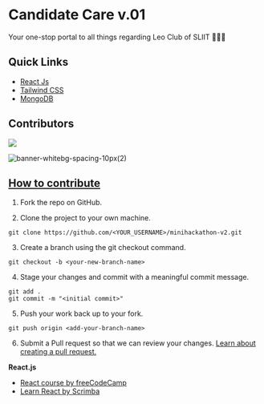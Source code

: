 # Candidate Care v.01

Your one-stop portal to all things regarding Leo Club of SLIIT 🦁💖🔥

## Quick Links

- [React Js](#tech-stack)
- [Tailwind CSS](#how-to-contribute)
- [MongoDB](#i-really-want-to-contribute-but-where-do-i-start)

## Contributors

<a href="https://github.com/sliitleo/ExCo22.23/graphs/contributors">
  <img src="https://contrib.rocks/image?repo=sliitleo/ExCo22.23" />
</a>

![banner-whitebg-spacing-10px(2)](https://cdn.discordapp.com/attachments/938131839661539339/984930372531925102/Candidate.png)

## [How to contribute](#how-to)

1. Fork the repo on GitHub.

2. Clone the project to your own machine.

```git clone https://github.com/<YOUR_USERNAME>/minihackathon-v2.git```

3. Create a branch using the git checkout command.

`git checkout -b <your-new-branch-name>`

4. Stage your changes and commit with a meaningful commit message.

``` 
git add .
git commit -m "<initial commit>" 
```

5. Push your work back up to your fork.

`git push origin <add-your-branch-name>`

6. Submit a Pull request so that we can review your changes. [Learn about creating a pull request.](https://docs.github.com/en/github/collaborating-with-pull-requests/proposing-changes-to-your-work-with-pull-requests/creating-a-pull-request)

**React.js**

- [React course by freeCodeCamp](https://www.freecodecamp.org/learn/front-end-libraries/#react)
- [Learn React by Scrimba](https://scrimba.com/learn/learnreact)


